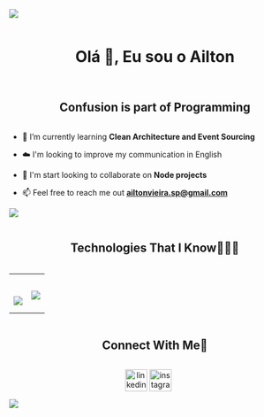 
<!--horizontal divider(gradiant)-->
<img src="https://user-images.githubusercontent.com/73097560/115834477-dbab4500-a447-11eb-908a-139a6edaec5c.gif">


<div id="user-content-toc">
  <ul align="center" style="list-style-type: none;">
    <summary><h1 style="display: inline-block;">Olá 👋, Eu sou o Ailton</h1></summary>
  </ul>
</div>


<!--h2 without bottom border-->
<div id="user-content-toc">
  <ul align="center" style="list-style-type: none;">
    <summary><h2 style="display: inline-block;">Confusion is part of Programming</h2></summary>
  </ul>
</div>


<!--Intro start-->

- 🌱 I’m currently learning **Clean Architecture and Event Sourcing**

- ☁️ I'm looking to improve my communication in English

- 📝  I'm start looking to collaborate on **Node projects**

- 📫 Feel free to reach me out **ailtonvieira.sp@gmail.com**

<!--Intro end-->

<!--horizontal divider(gradiant)-->
<img src="https://user-images.githubusercontent.com/73097560/115834477-dbab4500-a447-11eb-908a-139a6edaec5c.gif">

<div id="user-content-toc">
  <ul align="center" style="list-style-type: none;">
    <summary><h2 style="display: inline-block">Technologies That I Know👨🏻‍💻</h2></summary>
  </ul>
</div>
<!--tech stack icons-->

<p align="center">
<table align="center">
<tr border="none">

<td width="50%" align="center" style="padding-top: 30px">
<img src="https://skillicons.dev/icons?perline=6&theme=light&i=nodejs,typescript,javascript,python,angular,react,vue,flutter,mongodb,mysql,dynamodb,githubactions,postgres,redis,aws,azure,docker,kubernetes,flask,nestjs,git,graphql" />
</td>
<td width="50%" align="center" style="padding-top: 30px">
  
  <img  align="center"  src="https://github-readme-stats.vercel.app/api?username=AiltonVieira&theme=tokyonight&show_icons=true&count_private=true" />
  <br></br>
</td>
</tr>
</table>
</div>

<!-- Connect with me -->
<!--h2 without bottom border-->
<div id="user-content-toc">
  <ul align="center" style="list-style-type: none;">
    <summary><h2 style="display: inline-block">Connect With Me🤝</h2></summary>
  </ul>
</div>

<!--icons and links-->
<p align="center">
<a href="https://www.linkedin.com/in/ailtonsv/" target="blank"><img align="center" src="https://user-images.githubusercontent.com/88904952/234979284-68c11d7f-1acc-4f0c-ac78-044e1037d7b0.png" alt="linkedin" height="40" width="40" /></a>
<a href="https://www.instagram.com/_ailtonsv/" target="blank"><img align="center" src="https://user-images.githubusercontent.com/88904952/234981169-2dd1e58f-4b7e-468c-8213-034ba62156c3.png" alt="instagram" height="40" width="40" /></a></p>


<!--horizontal divider(gradiant)-->
<img src="https://user-images.githubusercontent.com/73097560/115834477-dbab4500-a447-11eb-908a-139a6edaec5c.gif">
